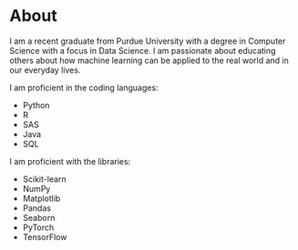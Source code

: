 # About

I am a recent graduate from Purdue University with a degree in Computer Science with a focus in Data Science. I am passionate about educating others about how machine learning can be applied to the real world and in our everyday lives.

I am proficient in the coding languages:
- Python
- R
- SAS
- Java
- SQL

I am proficient with the libraries:
- Scikit-learn
- NumPy
- Matplotlib
- Pandas
- Seaborn
- PyTorch
- TensorFlow
